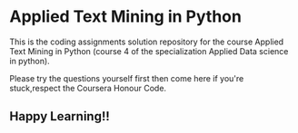 # Applied Text Mining in Python    
This is the coding assignments solution repository for the course Applied Text Mining in Python (course 4 of the specialization Applied Data science in python).     

Please try the questions yourself first then come here if you're stuck,respect the Coursera Honour Code.    
## Happy Learning!!
